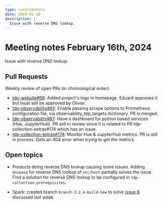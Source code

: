 ```yaml
---
type: contributors
date: 2024-02-16
description: |
  Issue with reverse DNS lookup.
---
```


# Meeting notes February 16th, 2024

Issue with reverse DNS lookup.

## Pull Requests

Weekly review of open PRs (in chronological order):

- [tdp-website#68](https://github.com/TOSIT-IO/tdp-website/pull/68): Added project's logo in homepage. Eduard approves it but must still be approved by Olivier.
- [tdp-observability#85](https://github.com/TOSIT-IO/tdp-observability/pull/85): Enable passing scrape options to Prometheus configuration file, via observability_tdp_targets dictionary. PR is merged.
- [tdp-observability#87](https://github.com/TOSIT-IO/tdp-observability/pull/87): Have a dashboard for python based services (Hue, JupyterHub). PR still in review since it is related to PR tdp-collection-extras#174 which has an issue.
- [tdp-collection-extras#174](https://github.com/TOSIT-IO/tdp-collection-extras/pull/174): Monitor Hue & JupyterHub metrics. PR is still in process. Gets an 404 error when trying to get the metrics.

## Open topics

- Products doing reverse DNS lookup causing some issues. Adding `dnsmasq` for reverse DNS lookup of `etc/host` partially solves the issue. Find a solution for reverse DNS lookup to be configured in `tdp-collection-prerequisites`.

- Spark: created branch `branch-3.2.4-build-new` to solve [issue 6](https://github.com/TOSIT-IO/spark/issues/6) discussed last week.
